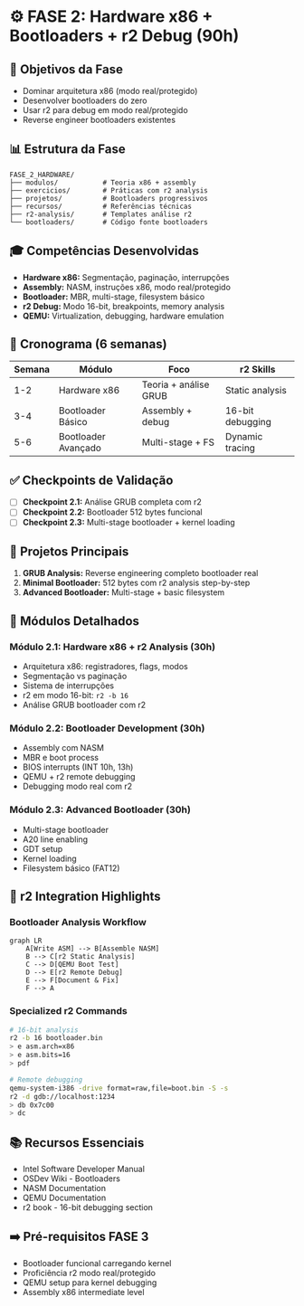 # ⚙️ FASE 2: Hardware x86 + Bootloaders + r2 Debug (90h)

## 🎯 Objetivos da Fase
- Dominar arquitetura x86 (modo real/protegido)
- Desenvolver bootloaders do zero
- Usar r2 para debug em modo real/protegido
- Reverse engineer bootloaders existentes

## 📊 Estrutura da Fase
```
FASE_2_HARDWARE/
├── modulos/           # Teoria x86 + assembly
├── exercicios/        # Práticas com r2 analysis
├── projetos/          # Bootloaders progressivos
├── recursos/          # Referências técnicas
├── r2-analysis/       # Templates análise r2
└── bootloaders/       # Código fonte bootloaders
```

## 🎓 Competências Desenvolvidas
- **Hardware x86:** Segmentação, paginação, interrupções
- **Assembly:** NASM, instruções x86, modo real/protegido
- **Bootloader:** MBR, multi-stage, filesystem básico
- **r2 Debug:** Modo 16-bit, breakpoints, memory analysis
- **QEMU:** Virtualization, debugging, hardware emulation

## 📅 Cronograma (6 semanas)
| Semana | Módulo | Foco | r2 Skills |
|--------|---------|-------|-----------|
| 1-2 | Hardware x86 | Teoria + análise GRUB | Static analysis |
| 3-4 | Bootloader Básico | Assembly + debug | 16-bit debugging |
| 5-6 | Bootloader Avançado | Multi-stage + FS | Dynamic tracing |

## ✅ Checkpoints de Validação
- [ ] **Checkpoint 2.1:** Análise GRUB completa com r2
- [ ] **Checkpoint 2.2:** Bootloader 512 bytes funcional
- [ ] **Checkpoint 2.3:** Multi-stage bootloader + kernel loading

## 🚀 Projetos Principais
1. **GRUB Analysis:** Reverse engineering completo bootloader real
2. **Minimal Bootloader:** 512 bytes com r2 analysis step-by-step
3. **Advanced Bootloader:** Multi-stage + basic filesystem

## 📘 Módulos Detalhados
### Módulo 2.1: Hardware x86 + r2 Analysis (30h)
- Arquitetura x86: registradores, flags, modos
- Segmentação vs paginação
- Sistema de interrupções
- r2 em modo 16-bit: `r2 -b 16`
- Análise GRUB bootloader com r2

### Módulo 2.2: Bootloader Development (30h)
- Assembly com NASM
- MBR e boot process
- BIOS interrupts (INT 10h, 13h)
- QEMU + r2 remote debugging
- Debugging modo real com r2

### Módulo 2.3: Advanced Bootloader (30h)
- Multi-stage bootloader
- A20 line enabling
- GDT setup
- Kernel loading
- Filesystem básico (FAT12)

## 🔧 r2 Integration Highlights
### Bootloader Analysis Workflow
```mermaid
graph LR
    A[Write ASM] --> B[Assemble NASM]
    B --> C[r2 Static Analysis]
    C --> D[QEMU Boot Test]
    D --> E[r2 Remote Debug]
    E --> F[Document & Fix]
    F --> A
```

### Specialized r2 Commands
```bash
# 16-bit analysis
r2 -b 16 bootloader.bin
> e asm.arch=x86
> e asm.bits=16
> pdf

# Remote debugging
qemu-system-i386 -drive format=raw,file=boot.bin -S -s
r2 -d gdb://localhost:1234
> db 0x7c00
> dc
```

## 📚 Recursos Essenciais
- Intel Software Developer Manual
- OSDev Wiki - Bootloaders
- NASM Documentation
- QEMU Documentation
- r2 book - 16-bit debugging section

## ➡️ Pré-requisitos FASE 3
- Bootloader funcional carregando kernel
- Proficiência r2 modo real/protegido
- QEMU setup para kernel debugging
- Assembly x86 intermediate level